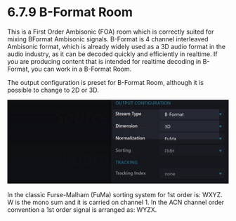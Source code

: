 # 6.7.9 B-Format Room

This is a First Order Ambisonic (FOA) room which is correctly suited for mixing BFormat Ambisonic signals. B-Format is 4 channel interleaved Ambisonic format,
which is already widely used as a 3D audio format in the audio industry, as it can be
decoded quickly and efficiently in realtime. If you are producing content that is intended for realtime decoding in B-Format, you can work in a B-Format Room.

The output configuration is preset for B-Format Room, although it is possible to
change to 2D or 3D.

![](../../../include/SpatRevolution_UserGuide_-120.jpg)

In the classic Furse-Malham (FuMa) sorting system for 1st order is: WXYZ. W is the
mono sum and it is carried on channel 1. In the ACN channel order convention a
1st order signal is arranged as: WYZX.

